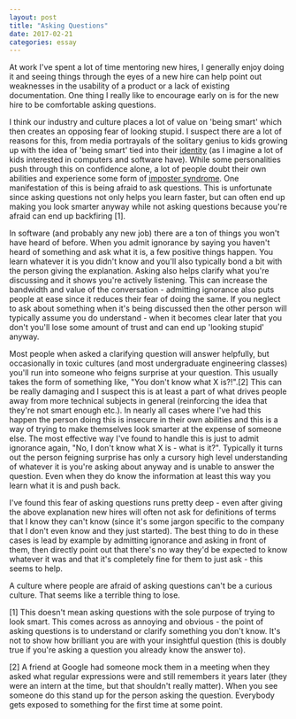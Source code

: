 ```yaml
---
layout: post
title: "Asking Questions"
date: 2017-02-21
categories: essay
---
```


At work I've spent a lot of time mentoring new hires, I generally enjoy doing it and seeing things through the eyes of a new hire can help point out weaknesses in the usability of a product or a lack of existing documentation.  One thing I really like to encourage early on is for the new hire to be comfortable asking questions.

I think our industry and culture places a lot of value on 'being smart' which then creates an opposing fear of looking stupid. I suspect there are a lot of reasons for this, from media portrayals of the solitary genius to kids growing up with the idea of 'being smart' tied into their [identity][identity] (as I imagine a lot of kids interested in computers and software have).  While some personalities push through this on confidence alone, a lot of people doubt their own abilities and experience some form of [imposter syndrome][imposter-syndrome].  One manifestation of this is being afraid to ask questions.  This is unfortunate since asking questions not only helps you learn faster, but can often end up making you look smarter anyway while not asking questions because you're afraid can end up backfiring [1].

In software (and probably any new job) there are a ton of things you won't have heard of before.  When you admit ignorance by saying you haven't heard of something and ask what it is, a few positive things happen.  You learn whatever it is you didn't know and you'll also typically bond a bit with the person giving the explanation. Asking also helps clarify what you're discussing and it shows you're actively listening.  This can increase the bandwidth and value of the conversation - admitting ignorance also puts people at ease since it reduces their fear of doing the same.  If you neglect to ask about something when it's being discussed then the other person will typically assume you do understand - when it becomes clear later that you don't you'll lose some amount of trust and can end up 'looking stupid' anyway.

Most people when asked a clarifying question will answer helpfully, but occasionally in toxic cultures (and most undergraduate engineering classes) you'll run into someone who feigns surprise at your question.  This usually takes the form of something like, "You don't know what X is?!".[2]  This can be really damaging and I suspect this is at least a part of what drives people away from more technical subjects in general (reinforcing the idea that they're not smart enough etc.).  In nearly all cases where I've had this happen the person doing this is insecure in their own abilities and this is a way of trying to make themselves look smarter at the expense of someone else.  The most effective way I've found to handle this is just to admit ignorance again, "No, I don't know what X is - what is it?".  Typically it turns out the person feigning surprise has only a cursory high level understanding of whatever it is you're asking about anyway and is unable to answer the question.  Even when they do know the information at least this way you learn what it is and push back.

I've found this fear of asking questions runs pretty deep - even after giving the above explanation new hires will often not ask for definitions of terms that I know they can't know (since it's some jargon specific to the company that I don't even know and they just started).  The best thing to do in these cases is lead by example by admitting ignorance and asking in front of them, then directly point out that there's no way they'd be expected to know whatever it was and that it's completely fine for them to just ask - this seems to help.

A culture where people are afraid of asking questions can't be a curious culture.  That seems like a terrible thing to lose.

[1] This doesn't mean asking questions with the sole purpose of trying to look smart.  This comes across as annoying and obvious - the point of asking questions is to understand or clarify something you don't know.  It's not to show how brilliant you are with your insightful question (this is doubly true if you're asking a question you already know the answer to).

[2] A friend at Google had someone mock them in a meeting when they asked what regular expressions were and still remembers it years later (they were an intern at the time, but that shouldn't really matter).  When you see someone do this stand up for the person asking the question.  Everybody gets exposed to something for the first time at some point.

[identity]: http://paulgraham.com/identity.html
[imposter-syndrome]: https://en.wikipedia.org/wiki/Impostor_syndrome
